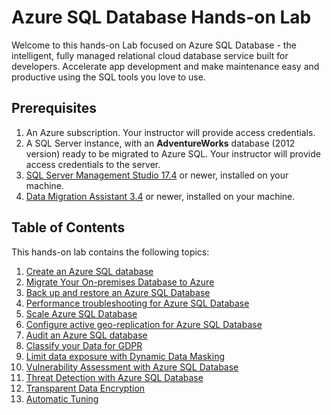 # Azure SQL Database Hands-on Lab

Welcome to this hands-on Lab focused on Azure SQL Database - the intelligent, fully managed relational cloud database service built for developers. Accelerate app development and make maintenance easy and productive using the SQL tools you love to use. 

## Prerequisites



1. An Azure subscription. Your instructor will provide access credentials.
2. A SQL Server instance, with an **AdventureWorks** database (2012 version) ready to be migrated to Azure SQL. Your instructor will provide access credentials to the server.
3. [SQL Server Management Studio 17.4](https://go.microsoft.com/fwlink/?linkid=864329) or newer, installed on your machine.
4. [Data Migration Assistant 3.4](https://www.microsoft.com/en-us/download/details.aspx?id=53595)
  or newer, installed on your machine.


## Table of Contents

This hands-on lab contains the following topics:

1. [Create an Azure SQL database](CreateDatabase.md)
2. [Migrate Your On-premises Database to Azure](MigrateDatabase.md)
3. [Back up and restore an Azure SQL Database](BackupRestore.md)
4. [Performance troubleshooting for Azure SQL Database](Performance.md)
5. [Scale Azure SQL Database](Scale.md)
6. [Configure active geo-replication for Azure SQL Database](GeoReplication.md)
7. [Audit an Azure SQL database](Audit.md)
8. [Classify your Data for GDPR](DataClassification.md)
9. [Limit data exposure with Dynamic Data Masking](DataMasking.md)
10. [Vulnerability Assessment with Azure SQL Database](VulnerabilityAssessment.md)
11. [Threat Detection with Azure SQL Database](ThreatDetection.md)
12. [Transparent Data Encryption](TDE.md)
13. [Automatic Tuning](Autotuning.md)